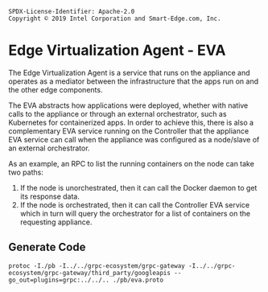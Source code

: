 ```text
SPDX-License-Identifier: Apache-2.0
Copyright © 2019 Intel Corporation and Smart-Edge.com, Inc.
```

# Edge Virtualization Agent - EVA

The Edge Virtualization Agent is a service that runs on the appliance and operates
as a mediator between the infrastructure that the apps run on and the other
edge components.

The EVA abstracts how applications were deployed, whether with native calls to
the appliance or through an external orchestrator, such as Kubernetes for
containerized apps. In order to achieve this, there is also a complementary EVA
service running on the Controller that the appliance EVA service can call when
the appliance was configured as a node/slave of an external orchestrator.

As an example, an RPC to list the running containers on the node can take two
paths:

1. If the node is unorchestrated, then it can call the Docker daemon to get its
   response data.
2. If the node is orchestrated, then it can call the Controller EVA service
   which in turn will query the orchestrator for a list of containers on the
   requesting appliance.

## Generate Code

```
protoc -I./pb -I../../grpc-ecosystem/grpc-gateway -I../../grpc-ecosystem/grpc-gateway/third_party/googleapis --go_out=plugins=grpc:../../.. ./pb/eva.proto
```
